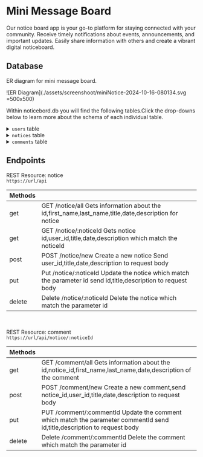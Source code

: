 # Mini Message Board

Our notice board app is your go-to platform for staying connected with your community. Receive timely notifications about events, announcements, and important updates. Easily share information with others and create a vibrant digital noticeboard.

## Database

ER diagram for mini message board.

![ER Diagram](./assets/screenshoot/miniNotice-2024-10-16-080134.svg =500x500)

Within noticebord.db you will find the following tables.Click the drop-downs below to learn more about the schema of each individual table.

<details>
    <summary><code>users</code> table</summary>
    <code>users</code> table contains the following columns <br/>
    <code>id</code> which is the id of the user <br/>
    <code>first_name</code> which is the first name of the user <br/>
    <code>last_name</code> which is the last name of the user <br/>
</details>

<details>
    <summary><code>notices</code> table</summary>
    <code>notices</code> table contains the following columns <br/>
    <code>id</code> which is the id of the notice <br/>
    <code>user_id</code> which is the id of the user who created the notice <br/>    
    <code>notice</code> which is the description of the notice <br/>
    <code>description</code> which is the description of the notice <br/>
    <code>date</code> which is the date when the notice created<br/>
</details>

<details>
    <summary><code>comments</code> table</summary>
    <code>comments</code> table contains the following columns <br/>
    <code>id</code> which is the id of the comment <br/>
    <code>notice_id</code> which is the id of the notice where user comments<br/>
    <code>user_id</code> which is the id of the user who comment on the notice<br/>
    <code>date</code> which is the date of the comment<br/>
    <code>comment</code> which is the comment user made<br/>
    <code>old_comment</code> which is the old comment which had been edited <br/>
</details>

## Endpoints

REST Resource: notice<br/>
<code>https://url/api</code><br/>

| Methods |                                                                                                                |
| ------- | -------------------------------------------------------------------------------------------------------------- |
| get     | GET /notice/all Gets information about the id,first_name,last_name,title,date,description for notice           |
| get     | GET /notice/:noticeId Gets notice id,user_id,title,date,description which match the noticeId                   |
| post    | POST /notice/new Create a new notice Send user_id,title,date,description to request body                       |
| put     | Put /notice/:noticeId Update the notice which match the parameter id send id,title,description to request body |
| delete  | Delete /notice/:noticeId Delete the notice which match the parameter id                                        |

</br>

REST Resource: comment<br/>
<code>https://url/api/notice/:noticeId</code><br/>

| Methods |                                                                                                                          |
| ------- | ------------------------------------------------------------------------------------------------------------------------ |
| get     | GET /comment/all Gets information about the id,notice_id,first_name,last_name,date,description of the comment            |
| post    | POST /comment/new Create a new comment,send notice_id,user_id,title,date,description to request body                     |
| put     | PUT /comment/:commentId Update the comment which match the parameter commentId send id,title,description to request body |
| delete  | Delete /comment/:commentId Delete the comment which match the parameter id                                               |
